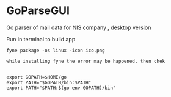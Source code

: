 # GoParseGUI
Go parser of mail data for NIS company , desktop version

Run in terminal to build app
```
fyne package -os linux -icon ico.png

while installing fyne the error may be happened, then chek


export GOPATH=$HOME/go
export PATH="$GOPATH/bin:$PATH"
export PATH="$PATH:$(go env GOPATH)/bin"
```
